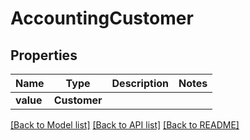 # AccountingCustomer


## Properties
Name | Type | Description | Notes
------------ | ------------- | ------------- | -------------
**value** | **Customer** |  | 

[[Back to Model list]](../../README.md#documentation-for-models) [[Back to API list]](../../README.md#documentation-for-api-endpoints) [[Back to README]](../../README.md)


